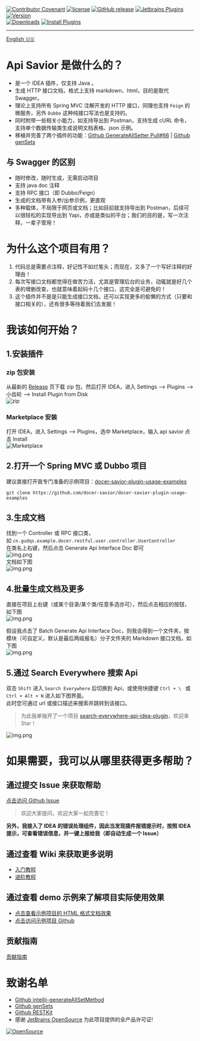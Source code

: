 [release-img]: https://img.shields.io/github/release/gudqs7-idea-plugins/api-savior.svg
[latest-release]: https://github.com/gudqs7-idea-plugins/api-savior/releases/latest
[plugin-img]: https://img.shields.io/badge/Idea%20Plugin-Api%20Savior-orange.svg
[plugin]: https://plugins.jetbrains.com/plugin/16860
[jet-img]: https://img.shields.io/badge/plugin-Install%20Plugin-4597ff.svg
[jet]: http://localhost:63342/api/installPlugin?action=install&pluginId=gudqs7.github.io.doc-savior

[![Contributor Covenant](https://img.shields.io/badge/Contributor%20Covenant-2.1-4baaaa.svg)](CODE_OF_CONDUCT_CN.md)
[![license](https://img.shields.io/badge/license-MIT-green.svg)](LICENSE)
[![GitHub release][release-img]][latest-release] 
[![Jetbrains Plugins][plugin-img]][plugin]
[![Version](http://phpstorm.espend.de/badge/16860/version)][plugin]  
[![Downloads](http://phpstorm.espend.de/badge/16860/downloads)][plugin]
[![Install Plugins][jet-img]][jet]  


---
[English 🇺🇸](./README_EN.md)

# Api Savior 是做什么的？

- 是一个 IDEA 插件，仅支持 Java 。
- 生成 HTTP 接口文档，格式上支持 markdown、html，目的是取代 Swagger。
- 理论上支持所有 Spring MVC 注解开发的 HTTP 接口，同理也支持 `Feign` 的微服务，另外 `Dubbo` 这种纯接口写法也是支持的。
- 同时附带一些相关小能力，如支持导出到 Postman，支持生成 cURL 命令，支持单个数据传输类生成说明文档表格、json 示例。
- 移植并完善了两个插件的功能：[Github GenerateAllSetter Pull#66](https://github.com/gejun123456/intellij-generateAllSetMethod/pull/66) | [Github genSets](https://github.com/yoke233/genSets)

## 与 Swagger 的区别

- 随时修改，随时生成，无需启动项目
- 支持 java doc 注释
- 支持 RPC 接口（即 Dubbo/Feign）
- 生成的文档带有入参/出参示例，更直观
- 多种载体，不局限于网页或文档；比如目前就支持导出到 Postman，后续可以很轻松的实现导出到 Yapi，亦或是类似的平台；我们的目的是，写一次注释，一辈子管用！

# 为什么这个项目有用？

1. 代码总是需要点注释，好记性不如烂笔头；而现在，又多了一个写好注释的好理由！
2. 每次写接口文档都觉得在做苦力活，尤其是管理后台的业务，动辄就是好几个表的增删改查，也就意味着起码十几个接口，这完全是可避免的！
3. 这个插件并不是是只能生成接口文档，还可以实现更多的偷懒的方式（只要和接口相关的），还有很多等待着我们去发掘！

# 我该如何开始？

## 1.安装插件
### zip 包安装
从最新的 [Release][latest-release] 页下载 zip 包，然后打开 IDEA，进入 Settings --> Plugins --> 小齿轮 --> Install Plugin from Disk  
![zip](parts/imgs/install-plugin-from-disk.png)

### Marketplace 安装
打开 IDEA，进入 Settings --> Plugins，选中 Marketplace，输入 api savior 点击 Install  
![Marketplace](parts/imgs/install-from-marketplace.png)

## 2.打开一个 Spring MVC 或 Dubbo 项目
建议直接打开我专门准备的示例项目：[docer-savior-plugin-usage-examples](https://github.com/docer-savior/docer-savior-plugin-usage-examples)    

```shell
git clone https://github.com/docer-savior/docer-savior-plugin-usage-examples
```

## 3.生成文档
找到一个 Controller 或 RPC 接口类，  
如 `cn.gudqs.example.docer.restful.user.controller.UserController`  
在类名上右键，然后点击 Generate Api Interface Doc 即可  
![img.png](parts/imgs/gen-doc-by-class.png)  
文档如下图  
![img.png](parts/imgs/markdown-doc-user.png)


## 4.批量生成文档及更多
直接在项目上右键（或某个目录/某个类/任意多选亦可），然后点击相应的按钮，如下图  
![img.png](parts/imgs/gen-doc-batch.png)  

假设我点击了 Batch Generate Api Interface Doc，则我会得到一个文件夹，按模块（可自定义，默认是最后两级报名）分子文件夹的 Markdown 接口文档，如下图  
![img.png](parts/imgs/markdown-doc-batch.png)    

## 5.通过 Search Everywhere 搜索 Api
双击 `Shift` 进入 `Search Everywhere` 后切换到 Api，或使用快捷键 `Ctrl + \ ` 或 `Ctrl + Alt + N` 进入如下图界面。  
此时您可通过 url 或接口描述来搜索并跳转到该接口。
> 为此我单独开了一个项目 [search-everywhere-api-idea-plugin](https://github.com/docer-savior/search-everywhere-api-idea-plugin)，欢迎来 Star！    

![img.png](parts/imgs/search-everywhere-api.png)


# 如果需要，我可以从哪里获得更多帮助？

## 通过提交 Issue 来获取帮助
 [点击访问 Github Issue](https://github.com/gudqs7-idea-plugins/api-savior/issues)  
> 欢迎大家提问，欢迎大家一起完善它！

**另外，我接入了 IDEA 的错误处理组件，因此当发现插件报错提示时，按照 IDEA 提示，可查看错误信息，并一键上报给我（即自动生成一个 Issue）**

## 通过查看 Wiki 来获取更多说明

- [入门教程](https://github.com/gudqs7-idea-plugins/api-savior/wiki/%E5%85%A5%E9%97%A8%E6%95%99%E7%A8%8B)
- [进阶教程](https://github.com/gudqs7-idea-plugins/api-savior/wiki/%E8%BF%9B%E9%98%B6%E6%95%99%E7%A8%8B)

## 通过查看 demo 示例来了解项目实际使用效果

- [点击查看示例项目的 HTML 格式文档效果](https://docer-savior.github.io/docer-savior-plugin-usage-examples/)
- [点击访问示例项目 Github](https://github.com/docer-savior/docer-savior-plugin-usage-examples)

## 贡献指南
 [贡献指南](CONTRIBUTING_CN.md)

# 致谢名单

- [Github intellij-generateAllSetMethod](https://github.com/gejun123456/intellij-generateAllSetMethod)
- [Github genSets](https://github.com/yoke233/genSets)
- [Github RESTKit](https://github.com/newhoo/RESTKit)
- 感谢 [JetBrains OpenSource](https://jb.gg/OpenSourceSupport) 为此项目提供的全产品许可证!   

 [![OpenSource](parts/imgs/jb_beam.png)](https://jb.gg/OpenSourceSupport)